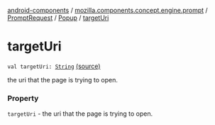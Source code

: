 [android-components](../../../index.md) / [mozilla.components.concept.engine.prompt](../../index.md) / [PromptRequest](../index.md) / [Popup](index.md) / [targetUri](./target-uri.md)

# targetUri

`val targetUri: `[`String`](https://kotlinlang.org/api/latest/jvm/stdlib/kotlin/-string/index.html) [(source)](https://github.com/mozilla-mobile/android-components/blob/master/components/concept/engine/src/main/java/mozilla/components/concept/engine/prompt/PromptRequest.kt#L172)

the uri that the page is trying to open.

### Property

`targetUri` - the uri that the page is trying to open.